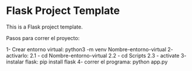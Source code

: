 # Flask Project Template

This is a Flask project template.

Pasos para correr el proyecto:

1- Crear entorno virtual: python3 -m venv Nombre-entorno-virtual
2- activarlo:
2.1 - cd Nombre-entorno-virtual
2.2 - cd Scripts
2.3 - activate
3- instalar flask: pip install flask
4- correr el programa: python app.py
